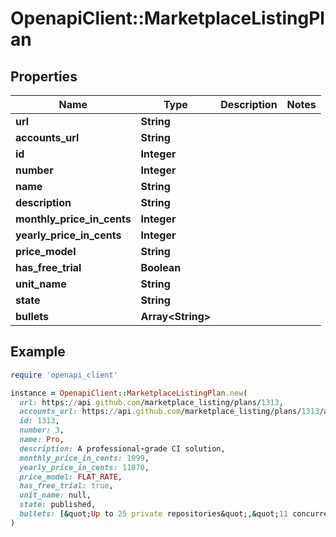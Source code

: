 # OpenapiClient::MarketplaceListingPlan

## Properties

| Name | Type | Description | Notes |
| ---- | ---- | ----------- | ----- |
| **url** | **String** |  |  |
| **accounts_url** | **String** |  |  |
| **id** | **Integer** |  |  |
| **number** | **Integer** |  |  |
| **name** | **String** |  |  |
| **description** | **String** |  |  |
| **monthly_price_in_cents** | **Integer** |  |  |
| **yearly_price_in_cents** | **Integer** |  |  |
| **price_model** | **String** |  |  |
| **has_free_trial** | **Boolean** |  |  |
| **unit_name** | **String** |  |  |
| **state** | **String** |  |  |
| **bullets** | **Array&lt;String&gt;** |  |  |

## Example

```ruby
require 'openapi_client'

instance = OpenapiClient::MarketplaceListingPlan.new(
  url: https://api.github.com/marketplace_listing/plans/1313,
  accounts_url: https://api.github.com/marketplace_listing/plans/1313/accounts,
  id: 1313,
  number: 3,
  name: Pro,
  description: A professional-grade CI solution,
  monthly_price_in_cents: 1099,
  yearly_price_in_cents: 11870,
  price_model: FLAT_RATE,
  has_free_trial: true,
  unit_name: null,
  state: published,
  bullets: [&quot;Up to 25 private repositories&quot;,&quot;11 concurrent builds&quot;]
)
```

